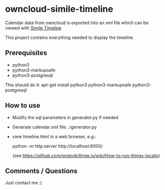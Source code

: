 owncloud-simile-timeline
========================

Calendar data from owncloud is exported into an xml file which can be viewed with [Simile Timeline](http://www.simile-widgets.org/timeline/)

This project contains everything needed to display the timeline.

Prerequisites
-------------

* python3
* python3-markupsafe
* python3-postgresql

This should do it:
    apt-get install python3 python3-markupsafe python3-postgresql


How to use
----------

* Modify the sql parameters in generator.py if needed
* Generate calendar.xml file:
    ./generator.py
* view timeline.html in a web browser, e.g.:

    python -m http.server
    http://localhost:8000/

  (see https://github.com/mrdoob/three.js/wiki/How-to-run-things-locally)


Comments / Questions
--------------------

Just contact me :)

